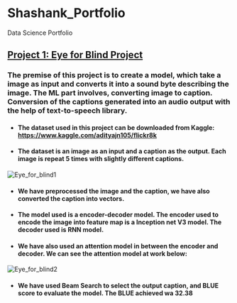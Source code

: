 # Shashank_Portfolio
Data Science Portfolio

## [Project 1: Eye for Blind Project](https://github.com/ShashankRaghu/Data_Science_Projects/tree/main/eye_for_blind)
### The premise of this project is to create a model, which take a image as input and converts it into a sound byte describing the image. The ML part involves, converting image to caption. Conversion of the captions generated into an audio output with the help of text-to-speech library.

* #### The dataset used in this project can be downloaded from Kaggle: https://www.kaggle.com/adityajn105/flickr8k
* #### The dataset is an image as an input and a caption as the output. Each image is repeat 5 times with slightly different captions.
![Eye_for_blind1](https://user-images.githubusercontent.com/77088516/125979586-13e516e7-40a5-4030-9121-b8482f750be3.PNG)
* #### We have preprocessed the image and the caption, we have also converted the caption into vectors.
* #### The model used is a encoder-decoder model. The encoder used to encode the image into feature map is a Inception net V3 model. The decoder used is RNN model.
* #### We have also used an attention model in between the encoder and decoder. We can see the attention model at work below:
![Eye_for_blind2](https://user-images.githubusercontent.com/77088516/125981732-35874d14-871e-4da5-88cb-ba3ea14bc21f.PNG)
* #### We have used Beam Search to select the output caption, and BLUE score to evaluate the model. The BLUE achieved wa 32.38
